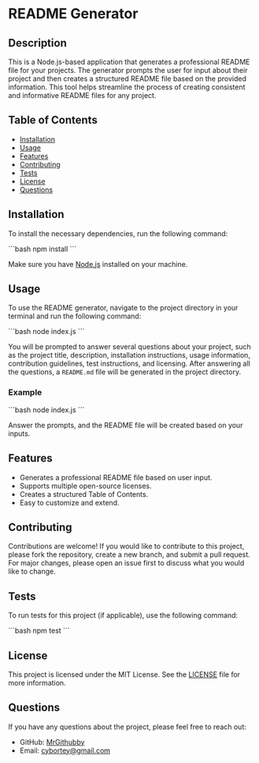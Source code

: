 # README Generator

## Description

This is a Node.js-based application that generates a professional README file for your projects. The generator prompts the user for input about their project and then creates a structured README file based on the provided information. This tool helps streamline the process of creating consistent and informative README files for any project.

## Table of Contents
- [Installation](#installation)
- [Usage](#usage)
- [Features](#features)
- [Contributing](#contributing)
- [Tests](#tests)
- [License](#license)
- [Questions](#questions)

## Installation

To install the necessary dependencies, run the following command:

\`\`\`bash
npm install
\`\`\`

Make sure you have [Node.js](https://nodejs.org/) installed on your machine.

## Usage

To use the README generator, navigate to the project directory in your terminal and run the following command:

\`\`\`bash
node index.js
\`\`\`

You will be prompted to answer several questions about your project, such as the project title, description, installation instructions, usage information, contribution guidelines, test instructions, and licensing. After answering all the questions, a `README.md` file will be generated in the project directory.

### Example

\`\`\`bash
node index.js
\`\`\`

Answer the prompts, and the README file will be created based on your inputs.

## Features

- Generates a professional README file based on user input.
- Supports multiple open-source licenses.
- Creates a structured Table of Contents.
- Easy to customize and extend.

## Contributing

Contributions are welcome! If you would like to contribute to this project, please fork the repository, create a new branch, and submit a pull request. For major changes, please open an issue first to discuss what you would like to change.

## Tests

To run tests for this project (if applicable), use the following command:

\`\`\`bash
npm test
\`\`\`

## License

This project is licensed under the MIT License. See the [LICENSE](LICENSE) file for more information.

## Questions

If you have any questions about the project, please feel free to reach out:

- GitHub: [MrGithubby](https://github.com/MrGithubby)
- Email: cybortey@gmail.com